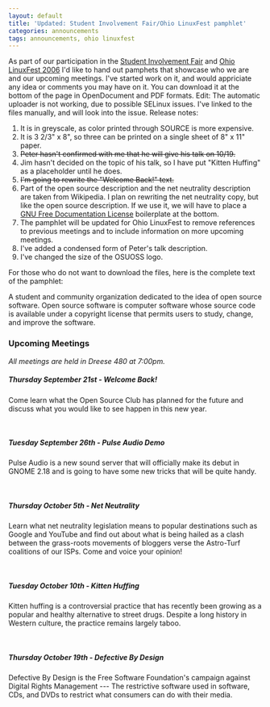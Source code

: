 ```yaml
---
layout: default
title: 'Updated: Student Involvement Fair/Ohio LinuxFest pamphlet'
categories: announcements
tags: announcements, ohio linuxfest
---
```

As part of our participation in the [Student Involvement Fair](http://ohiounion.osu.edu/studentorgs/events_involvement.asp) and [Ohio LinuxFest 2006](http://www.ohiolinux.org) I'd like to hand out pamphets that showcase who we are and our upcoming meetings. I've started work on it, and would appriciate any idea or comments you may have on it. You can download it at the bottom of the page in OpenDocument and PDF formats. Edit: The automatic uploader is not working, due to possible SELinux issues. I've linked to the files manually, and will look into the issue. Release notes:

1.  It is in greyscale, as color printed through SOURCE is more expensive.
2.  It is 3 2/3" x 8", so three can be printed on a single sheet of 8" x 11" paper.
3.  <strike>Peter hasn't confirmed with me that he will give his talk on 10/19.</strike>
4.  Jim hasn't decided on the topic of his talk, so I have put "Kitten Huffing" as a placeholder until he does.
5.  <strike>I'm going to rewrite the "Welcome Back!" text.</strike>
6.  Part of the open source description and the net neutrality description are taken from Wikipedia. I plan on rewriting the net neutrality copy, but like the open source description. If we use it, we will have to place a [GNU Free Documentation License](http://www.gnu.org/licenses/fdl.txt) boilerplate at the bottom.
7.  The pamphlet will be updated for Ohio LinuxFest to remove references to previous meetings and to include information on more upcoming meetings.
8.  I've added a condensed form of Peter's talk description.
9.  I've changed the size of the OSUOSS logo.

For those who do not want to download the files, here is the complete text of the pamphlet:

A student and community organization dedicated to the idea of open source software. Open source software is computer software whose source code is available under a copyright license that permits users to study, change, and improve the software.

### Upcoming Meetings

*All meetings are held in Dreese 480 at 7:00pm.*

##### Thursday September 21st - Welcome Back!

Come learn what the Open Source Club has planned for the future and discuss what you would like to see happen in this new year.

<br>

##### Tuesday September 26th - Pulse Audio Demo

Pulse Audio is a new sound server that will officially make its debut in GNOME 2.18 and is going to have some new tricks that will be quite handy.

<br>

##### Thursday October 5th - Net Neutrality

Learn what net neutrality legislation means to popular destinations such as Google and YouTube and find out about what is being hailed as a clash between the grass-roots movements of bloggers verse the Astro-Turf coalitions of our ISPs. Come and voice your opinion!

<br>

##### Tuesday October 10th - Kitten Huffing

Kitten huffing is a controversial practice that has recently been growing as a popular and healthy alternative to street drugs. Despite a long history in Western culture, the practice remains largely taboo.

<br>

##### Thursday October 19th - Defective By Design

Defective By Design is the Free Software Foundation's campaign against Digital Rights Management --- The restrictive software used in software, CDs, and DVDs to restrict what consumers can do with their media.

<!-- http://opensource.cse.ohio-state.edu -->
